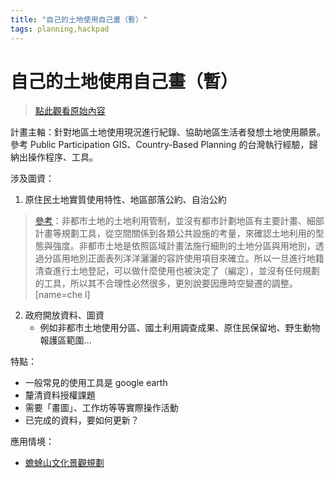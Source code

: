 ```yaml
---
title: "自己的土地使用自己畫（暫）"
tags: planning,hackpad
---
```


# 自己的土地使用自己畫（暫）

> [點此觀看原始內容](https://g0v.hackpad.tw/CCFJi7jXF2s)


計畫主軸：針對地區土地使用現況進行紀錄、協助地區生活者發想土地使用願景。參考 Public Participation GIS、Country-Based Planning 的台灣執行經驗，歸納出操作程序、工具。

涉及圖資：
1.  原住民土地實質使用特性、地區部落公約、自治公約
> [參考](https://www.facebook.com/groups/343545522449651/permalink/635388179932049/?pnref=story)：非都市土地的土地利用管制，並沒有都市計劃地區有主要計畫、細部計畫等規劃工具，從空間關係到各類公共設施的考量，來確認土地利用的型態與強度。非都市土地是依照區域計畫法施行細則的土地分區與用地別，透過分區用地別正面表列洋洋灑灑的容許使用項目來確立。所以一旦進行地籍清查進行土地登記，可以做什麼使用也被決定了（編定），並沒有任何規劃的工具，所以其不合理性必然很多，更別說要因應時空變遷的調整。
> [name=che l]

2.  政府開放資料、圖資
    - 例如非都市土地使用分區、國土利用調查成果、原住民保留地、野生動物報護區範圍...

特點：
- 一般常見的使用工具是 google earth
- 釐清資料授權課題
- 需要「畫圖」、工作坊等等實際操作活動
- 已完成的資料，要如何更新？

應用情境：
- [蟾蜍山文化景觀規劃](https://www.facebook.com/GongguanSettlements/posts/807747596009168)



